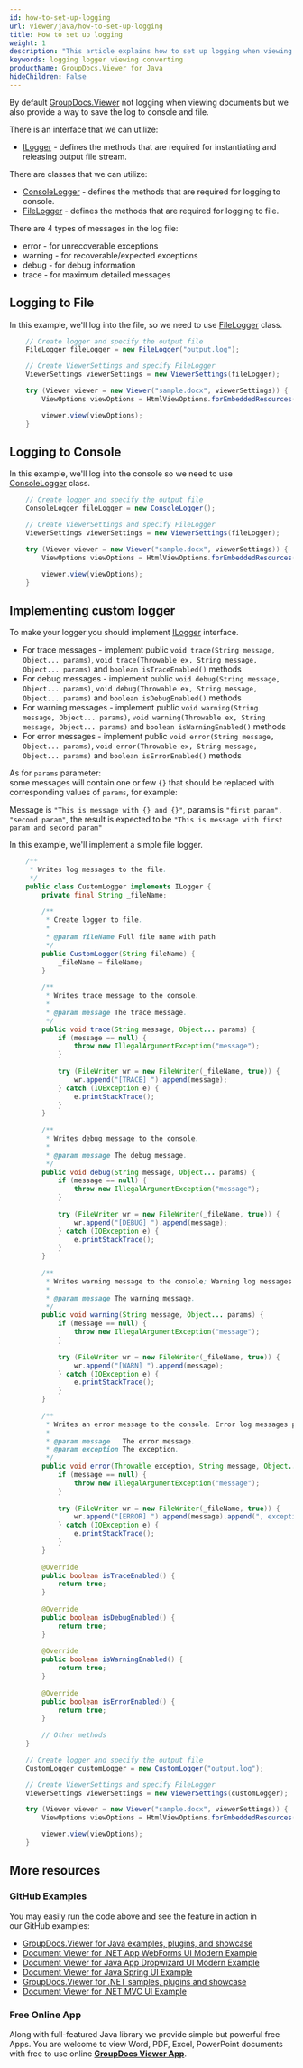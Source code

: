 ```yaml
---
id: how-to-set-up-logging
url: viewer/java/how-to-set-up-logging
title: How to set up logging
weight: 1
description: "This article explains how to set up logging when viewing a document with GroupDocs.Viewer within your Java applications."
keywords: logging logger viewing converting
productName: GroupDocs.Viewer for Java
hideChildren: False
---
```

By default [GroupDocs.Viewer](https://products.groupdocs.com/viewer) not logging when viewing documents but we also provide a way to save the log to console and file.

There is an interface that we can utilize:

* [ILogger](https://apireference.groupdocs.com/viewer/java/com.groupdocs.viewer.logging/ILogger) - defines the methods that are required for instantiating and releasing output file stream.

There are classes that we can utilize:

* [ConsoleLogger](https://apireference.groupdocs.com/viewer/java/com.groupdocs.viewer.logging/ConsoleLogger) - defines the methods that are required for logging to console.
* [FileLogger](https://apireference.groupdocs.com/viewer/java/com.groupdocs.viewer.logging/FileLogger) - defines the methods that are required for logging to file.

There are 4 types of messages in the log file:

* error - for unrecoverable exceptions
* warning - for recoverable/expected exceptions
* debug - for debug information
* trace - for maximum detailed messages

## Logging to File

In this example, we'll log into the file, so we need to use [FileLogger](https://apireference.groupdocs.com/viewer/java/com.groupdocs.viewer.logging/FileLogger) class.

```java
    // Create logger and specify the output file
    FileLogger fileLogger = new FileLogger("output.log");

    // Create ViewerSettings and specify FileLogger
    ViewerSettings viewerSettings = new ViewerSettings(fileLogger);

    try (Viewer viewer = new Viewer("sample.docx", viewerSettings)) {
        ViewOptions viewOptions = HtmlViewOptions.forEmbeddedResources("result.html");

        viewer.view(viewOptions);
    }
```

## Logging to Console

In this example, we'll log into the console so we need to use [ConsoleLogger](https://apireference.groupdocs.com/viewer/java/com.groupdocs.viewer.logging/ConsoleLogger) class.

```java
    // Create logger and specify the output file
    ConsoleLogger fileLogger = new ConsoleLogger();

    // Create ViewerSettings and specify FileLogger
    ViewerSettings viewerSettings = new ViewerSettings(fileLogger);

    try (Viewer viewer = new Viewer("sample.docx", viewerSettings)) {
        ViewOptions viewOptions = HtmlViewOptions.forEmbeddedResources("result.html");

        viewer.view(viewOptions);
    }
```

## Implementing custom logger

To make your logger you should implement [ILogger](https://apireference.groupdocs.com/viewer/java/com.groupdocs.viewer.logging/ILogger) interface.

* For trace messages - implement public `void trace(String message, Object... params)`, `void trace(Throwable ex, String message, Object... params)` and `boolean isTraceEnabled()` methods
* For debug messages - implement public `void debug(String message, Object... params)`, `void debug(Throwable ex, String message, Object... params)` and `boolean isDebugEnabled()` methods
* For warning messages - implement public `void warning(String message, Object... params)`, `void warning(Throwable ex, String message, Object... params)` and `boolean isWarningEnabled()` methods
* For error messages - implement public `void error(String message, Object... params)`, `void error(Throwable ex, String message, Object... params)` and `boolean isErrorEnabled()` methods

As for `params` parameter:\
some messages will contain one or few `{}` that should be replaced with corresponding values of `params`, for example:

Message is `"This is message with {} and {}"`, params is `"first param", "second param"`, the result is expected to be `"This is message with first param and second param"`

In this example, we'll implement a simple file logger.

```java
    /**
     * Writes log messages to the file.
     */
    public class CustomLogger implements ILogger {
        private final String _fileName;
    
        /**
         * Create logger to file.
         *
         * @param fileName Full file name with path
         */
        public CustomLogger(String fileName) {
            _fileName = fileName;
        }
    
        /**
         * Writes trace message to the console.
         *
         * @param message The trace message.
         */
        public void trace(String message, Object... params) {
            if (message == null) {
                throw new IllegalArgumentException("message");
            }
    
            try (FileWriter wr = new FileWriter(_fileName, true)) {
                wr.append("[TRACE] ").append(message);
            } catch (IOException e) {
                e.printStackTrace();
            }
        }
    
        /**
         * Writes debug message to the console.
         *
         * @param message The debug message.
         */
        public void debug(String message, Object... params) {
            if (message == null) {
                throw new IllegalArgumentException("message");
            }
    
            try (FileWriter wr = new FileWriter(_fileName, true)) {
                wr.append("[DEBUG] ").append(message);
            } catch (IOException e) {
                e.printStackTrace();
            }
        }
    
        /**
         * Writes warning message to the console; Warning log messages provide information about the unexpected and recoverable event in application flow.
         *
         * @param message The warning message.
         */
        public void warning(String message, Object... params) {
            if (message == null) {
                throw new IllegalArgumentException("message");
            }
    
            try (FileWriter wr = new FileWriter(_fileName, true)) {
                wr.append("[WARN] ").append(message);
            } catch (IOException e) {
                e.printStackTrace();
            }
        }
    
        /**
         * Writes an error message to the console. Error log messages provide information about unrecoverable events in application flow.
         *
         * @param message   The error message.
         * @param exception The exception.
         */
        public void error(Throwable exception, String message, Object... params) {
            if (message == null) {
                throw new IllegalArgumentException("message");
            }
    
            try (FileWriter wr = new FileWriter(_fileName, true)) {
                wr.append("[ERROR] ").append(message).append(", exception: ").append(exception.getMessage());
            } catch (IOException e) {
                e.printStackTrace();
            }
        }
    
        @Override
        public boolean isTraceEnabled() {
            return true;
        }
    
        @Override
        public boolean isDebugEnabled() {
            return true;
        }
    
        @Override
        public boolean isWarningEnabled() {
            return true;
        }
    
        @Override
        public boolean isErrorEnabled() {
            return true;
        }
    
        // Other methods
    }

    // Create logger and specify the output file
    CustomLogger customLogger = new CustomLogger("output.log");

    // Create ViewerSettings and specify FileLogger
    ViewerSettings viewerSettings = new ViewerSettings(customLogger);

    try (Viewer viewer = new Viewer("sample.docx", viewerSettings)) {
        ViewOptions viewOptions = HtmlViewOptions.forEmbeddedResources("result.html");

        viewer.view(viewOptions);
    }
```

## More resources

### GitHub Examples
You may easily run the code above and see the feature in action in our GitHub examples:
*   [GroupDocs.Viewer for Java examples, plugins, and showcase](https://github.com/groupdocs-viewer/GroupDocs.Viewer-for-Java)
*   [Document Viewer for .NET App WebForms UI Modern Example](https://github.com/groupdocs-viewer/GroupDocs.Viewer-for-.NET-WebForms)
*   [Document Viewer for Java App Dropwizard UI Modern Example](https://github.com/groupdocs-viewer/GroupDocs.Viewer-for-Java-Dropwizard)
*   [Document Viewer for Java Spring UI Example](https://github.com/groupdocs-viewer/GroupDocs.Viewer-for-Java-Spring)
*   [GroupDocs.Viewer for .NET samples, plugins and showcase](https://github.com/groupdocs-viewer/GroupDocs.Viewer-for-.NET)
*   [Document Viewer for .NET MVC UI Example](https://github.com/groupdocs-viewer/GroupDocs.Viewer-for-Java-MVC)

### Free Online App
Along with full-featured Java library we provide simple but powerful free Apps.
You are welcome to view Word, PDF, Excel, PowerPoint documents with free to use online **[GroupDocs Viewer App](https://products.groupdocs.app/viewer)**.
